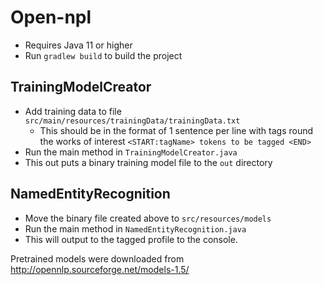 # Open-npl

* Requires Java 11 or higher
* Run `gradlew build` to build the project

## TrainingModelCreator
* Add training data to file `src/main/resources/trainingData/trainingData.txt`
  * This should be in the format of 1 sentence per line with tags round the works of interest `<START:tagName> tokens to be tagged <END>`
* Run the main method in `TrainingModelCreator.java`
* This out puts a binary training model file to the `out` directory

## NamedEntityRecognition
* Move the binary file created above to `src/resources/models`
* Run the main method in `NamedEntityRecognition.java`
* This will output to the tagged profile to the console.

Pretrained models were downloaded from http://opennlp.sourceforge.net/models-1.5/
